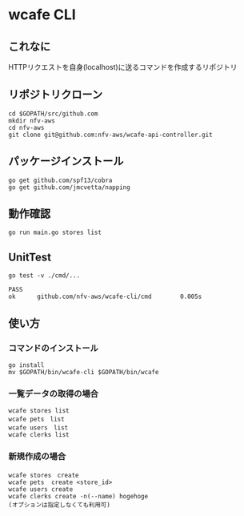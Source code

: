 # wcafe CLI

## これなに
HTTPリクエストを自身(localhost)に送るコマンドを作成するリポジトリ

## リポジトリクローン
```
cd $GOPATH/src/github.com
mkdir nfv-aws
cd nfv-aws
git clone git@github.com:nfv-aws/wcafe-api-controller.git
```

## パッケージインストール
```
go get github.com/spf13/cobra
go get github.com/jmcvetta/napping
```

## 動作確認
```
go run main.go stores list
```

## UnitTest
```
go test -v ./cmd/...

PASS
ok      github.com/nfv-aws/wcafe-cli/cmd        0.005s
```

## 使い方

### コマンドのインストール
```
go install
mv $GOPATH/bin/wcafe-cli $GOPATH/bin/wcafe
```
### 一覧データの取得の場合
```
wcafe stores list
wcafe pets　list
wcafe users　list
wcafe clerks list
```
### 新規作成の場合
```
wcafe stores　create
wcafe pets  create <store_id>
wcafe users create
wcafe clerks create -n(--name) hogehoge
(オプションは指定しなくても利用可)
```